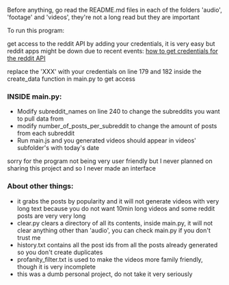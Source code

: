Before anything, go read the README.md files in each of the folders 'audio', 'footage' and 'videos', they're not a long read but they are important

To run this program:

get access to the reddit API by adding your credentials, it is very easy but reddit apps might be down due to recent events: [how to get credentials for the reddit API](https://www.jcchouinard.com/reddit-api/)

replace the 'XXX' with your credentials on line 179 and 182 inside the create_data function in main.py to get access

### INSIDE main.py:
- Modify subreddit_names on line 240 to change the subreddits you want to pull data from
- modify number_of_posts_per_subreddit to change the amount of posts from each subreddit
- Run main.js and you generated videos should appear in videos' subfolder's with today's date

sorry for the program not being very user friendly but I never planned on sharing this project and so I never made an interface

### About other things:
- it grabs the posts by popularity and it will not generate videos with very long text because you do not want 10min long videos and some reddit posts are very very long
- clear.py clears a directory of all its contents, inside main.py, it will not clear anything other than 'audio', you can check main.py if you don't trust me
- history.txt contains all the post ids from all the posts already generated so you don't create duplicates
- profanity_filter.txt is used to make the videos more family friendly, though it is very incomplete
- this was a dumb personal project, do not take it very seriously
